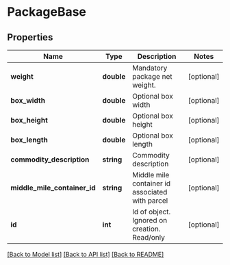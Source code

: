 # PackageBase

## Properties
Name | Type | Description | Notes
------------ | ------------- | ------------- | -------------
**weight** | **double** | Mandatory package net weight. | [optional] 
**box_width** | **double** | Optional box width | [optional] 
**box_height** | **double** | Optional box height | [optional] 
**box_length** | **double** | Optional box length | [optional] 
**commodity_description** | **string** | Commodity description | [optional] 
**middle_mile_container_id** | **string** | Middle mile container id associated with parcel | [optional] 
**id** | **int** | Id of object. Ignored on creation. Read/only | [optional] 

[[Back to Model list]](../../README.md#documentation-for-models) [[Back to API list]](../../README.md#documentation-for-api-endpoints) [[Back to README]](../../README.md)

